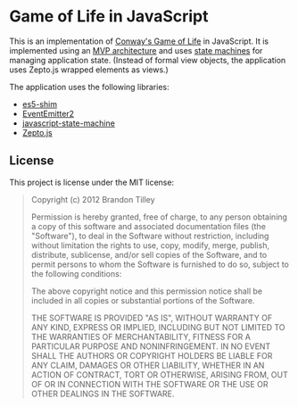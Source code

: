Game of Life in JavaScript
==========================

This is an implementation of [Conway's Game of Life][game-of-life] in JavaScript.
It is implemented using an [MVP architecture][mvp] and uses [state machines][state-machine]
for managing application state. (Instead of formal view objects, the application uses
Zepto.js wrapped elements as views.)

  [game-of-life]: http://en.wikipedia.org/wiki/Conway's_Game_of_Life
  [mvp]: http://en.wikipedia.org/wiki/Model%E2%80%93view%E2%80%93presenter
  [state-machine]: http://en.wikipedia.org/wiki/Finite-state_machine

The application uses the following libraries:

  * [es5-shim](https://github.com/kriskowal/es5-shim)
  * [EventEmitter2](https://github.com/hij1nx/EventEmitter2)
  * [javascript-state-machine](https://github.com/jakesgordon/javascript-state-machine)
  * [Zepto.js](http://zeptojs.com/)

License
-------

This project is license under the MIT license:

> Copyright (c) 2012 Brandon Tilley
>
> Permission is hereby granted, free of charge, to any person obtaining a copy
> of this software and associated documentation files (the "Software"), to deal
> in the Software without restriction, including without limitation the rights
> to use, copy, modify, merge, publish, distribute, sublicense, and/or sell
> copies of the Software, and to permit persons to whom the Software is furnished
> to do so, subject to the following conditions:
>
> The above copyright notice and this permission notice shall be included in all
> copies or substantial portions of the Software.
>
> THE SOFTWARE IS PROVIDED "AS IS", WITHOUT WARRANTY OF ANY KIND, EXPRESS OR
> IMPLIED, INCLUDING BUT NOT LIMITED TO THE WARRANTIES OF MERCHANTABILITY, FITNESS
> FOR A PARTICULAR PURPOSE AND NONINFRINGEMENT. IN NO EVENT SHALL THE AUTHORS OR
> COPYRIGHT HOLDERS BE LIABLE FOR ANY CLAIM, DAMAGES OR OTHER LIABILITY, WHETHER
> IN AN ACTION OF CONTRACT, TORT OR OTHERWISE, ARISING FROM, OUT OF OR IN
> CONNECTION WITH THE SOFTWARE OR THE USE OR OTHER DEALINGS IN THE SOFTWARE.
